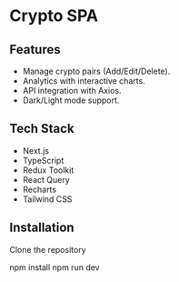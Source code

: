 # Crypto SPA

## Features
- Manage crypto pairs (Add/Edit/Delete).
- Analytics with interactive charts.
- API integration with Axios.
- Dark/Light mode support.

## Tech Stack
- Next.js
- TypeScript
- Redux Toolkit
- React Query
- Recharts
- Tailwind CSS

## Installation

Clone the repository

npm install
npm run dev

